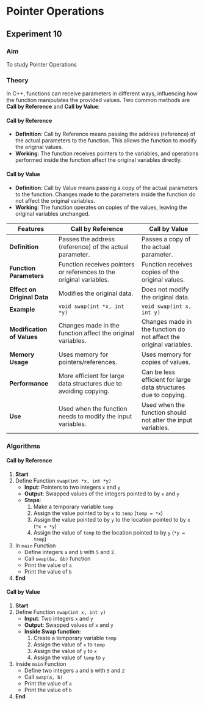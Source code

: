 # Pointer Operations
## Experiment 10

### Aim
To study Pointer Operations

### Theory

In C++, functions can receive parameters in different ways, influencing how the function manipulates the provided values. Two common methods are **Call by Reference** and **Call by Value**:

#### Call by Reference
- **Definition**: Call by Reference means passing the address (reference) of the actual parameters to the function. This allows the function to modify the original values.
- **Working**: The function receives pointers to the variables, and operations performed inside the function affect the original variables directly.

#### Call by Value
- **Definition**: Call by Value means passing a copy of the actual parameters to the function. Changes made to the parameters inside the function do not affect the original variables.
- **Working**: The function operates on copies of the values, leaving the original variables unchanged.

| Features                | Call by Reference                               | Call by Value                              |
|-------------------------|-------------------------------------------------|--------------------------------------------|
| **Definition**          | Passes the address (reference) of the actual parameter. | Passes a copy of the actual parameter.     |
| **Function Parameters** | Function receives pointers or references to the original variables. | Function receives copies of the original values. |
| **Effect on Original Data** | Modifies the original data.                   | Does not modify the original data.         |
| **Example**             | `void swap(int *x, int *y)`                      | `void swap(int x, int y)`                  |
| **Modification of Values** | Changes made in the function affect the original variables. | Changes made in the function do not affect the original variables. |
| **Memory Usage**        | Uses memory for pointers/references.            | Uses memory for copies of values.          |
| **Performance**         | More efficient for large data structures due to avoiding copying. | Can be less efficient for large data structures due to copying. |
| **Use**                 | Used when the function needs to modify the input variables. | Used when the function should not alter the input variables. |

### Algorithms

#### Call by Reference
1. **Start**
2. Define Function `swap(int *x, int *y)`
   - **Input**: Pointers to two integers `x` and `y`
   - **Output**: Swapped values of the integers pointed to by `x` and `y`
   - **Steps**:
     1. Make a temporary variable `temp`
     2. Assign the value pointed to by `x` to `temp` (`temp = *x`)
     3. Assign the value pointed to by `y` to the location pointed to by `x` (`*x = *y`)
     4. Assign the value of `temp` to the location pointed to by `y` (`*y = temp`)
3. In `main` Function
   - Define integers `a` and `b` with `5` and `2`.
   - Call `swap(&a, &b)` function
   - Print the value of `a`
   - Print the value of `b`
4. **End**

#### Call by Value
1. **Start**
2. Define Function `swap(int x, int y)`
   - **Input**: Two integers `x` and `y`
   - **Output**: Swapped values of `x` and `y`
   - **Inside Swap function**:
     1. Create a temporary variable `temp`
     2. Assign the value of `x` to `temp`
     3. Assign the value of `y` to `x`
     4. Assign the value of `temp` to `y`
3. Inside `main` Function
   - Define two integers `a` and `b` with `5` and `2`
   - Call `swap(a, b)`
   - Print the value of `a`
   - Print the value of `b`
4. **End**
